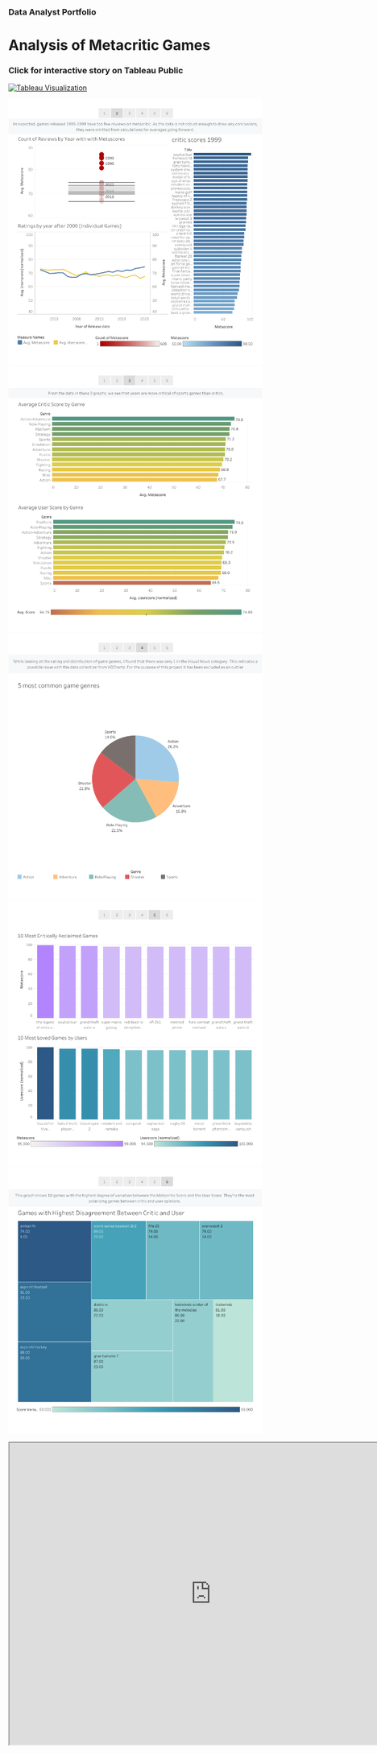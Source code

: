 ### Data Analyst Portfolio

# Analysis of Metacritic Games
### Click for interactive story on Tableau Public
[![Tableau Visualization](https://public.tableau.com/static/images/An/AnalysisofMetacriticGames/Story1/1_rss.png)](https://public.tableau.com/views/AnalysisofMetacriticGames/Story1?:language=en-US&:display_count=n&:origin=viz_share_link)

[![Image 2](https://github.com/mlingley/portfolio/blob/56000762c03884d001ee7d6e5bc5a7dd93a98c40/assets/Story%201%20(1).png)](https://public.tableau.com/views/AnalysisofMetacriticGames/Story1?:language=en-US&:display_count=n&:origin=viz_share_link)
[![Image 3](https://github.com/mlingley/portfolio/blob/56000762c03884d001ee7d6e5bc5a7dd93a98c40/assets/Story%201%20(2).png)](https://public.tableau.com/views/AnalysisofMetacriticGames/Story1?:language=en-US&:display_count=n&:origin=viz_share_link)
[![Image 4](https://github.com/mlingley/portfolio/blob/56000762c03884d001ee7d6e5bc5a7dd93a98c40/assets/Story%201%20(3).png)](https://public.tableau.com/views/AnalysisofMetacriticGames/Story1?:language=en-US&:display_count=n&:origin=viz_share_link)
[![Image 5](https://github.com/mlingley/portfolio/blob/56000762c03884d001ee7d6e5bc5a7dd93a98c40/assets/Story%201%20(4).png)](https://public.tableau.com/views/AnalysisofMetacriticGames/Story1?:language=en-US&:display_count=n&:origin=viz_share_link)
[![Image 6](https://github.com/mlingley/portfolio/blob/56000762c03884d001ee7d6e5bc5a7dd93a98c40/assets/Story%201%20(5).png)](https://public.tableau.com/views/AnalysisofMetacriticGames/Story1?:language=en-US&:display_count=n&:origin=viz_share_link)

<iframe src="https://mlingley.github.io/tableau_viz.html" height="600" width="800"></iframe>


